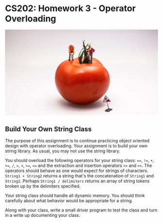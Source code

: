 CS202: Homework 3 - Operator Overloading
======

![Construction](construction.jpg)

Build Your Own String Class
-----
The purpose of this assignment is to continue practicing object oriented design with operator overloading. Your assignment is to build your own string library. As usual, you may not use the string library.

You should overload the following operators for your string class: `==`, `!=`, `+`, `+=`, `/`, `>`, `<`, `>=`, `<=` and the extraction and insertion operators `>>` and `<<`. The operators should behave as one would expect for strings of characters. `String1 + String2` returns a string that's the concatenation of `String1` and `String2`. Perhaps `String1 / delimiters` returns an array of string tokens broken up by the delimiters specified.

Your string class should handle all dynamic memory. You should think carefully about what behavior would be appropriate for a string.

Along with your class, write a small driver program to test the class and turn in a write up documenting your class.

